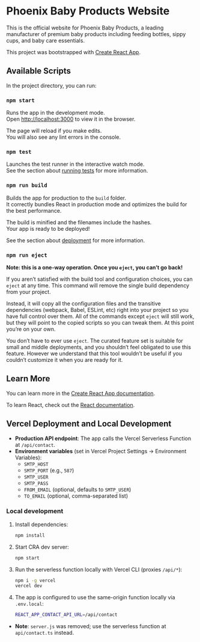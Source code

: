 # Phoenix Baby Products Website

This is the official website for Phoenix Baby Products, a leading manufacturer of premium baby products including feeding bottles, sippy cups, and baby care essentials.

This project was bootstrapped with [Create React App](https://github.com/facebook/create-react-app).

## Available Scripts

In the project directory, you can run:

### `npm start`

Runs the app in the development mode.\
Open [http://localhost:3000](http://localhost:3000) to view it in the browser.

The page will reload if you make edits.\
You will also see any lint errors in the console.

### `npm test`

Launches the test runner in the interactive watch mode.\
See the section about [running tests](https://facebook.github.io/create-react-app/docs/running-tests) for more information.

### `npm run build`

Builds the app for production to the `build` folder.\
It correctly bundles React in production mode and optimizes the build for the best performance.

The build is minified and the filenames include the hashes.\
Your app is ready to be deployed!

See the section about [deployment](https://facebook.github.io/create-react-app/docs/deployment) for more information.

### `npm run eject`

**Note: this is a one-way operation. Once you `eject`, you can’t go back!**

If you aren’t satisfied with the build tool and configuration choices, you can `eject` at any time. This command will remove the single build dependency from your project.

Instead, it will copy all the configuration files and the transitive dependencies (webpack, Babel, ESLint, etc) right into your project so you have full control over them. All of the commands except `eject` will still work, but they will point to the copied scripts so you can tweak them. At this point you’re on your own.

You don’t have to ever use `eject`. The curated feature set is suitable for small and middle deployments, and you shouldn’t feel obligated to use this feature. However we understand that this tool wouldn’t be useful if you couldn’t customize it when you are ready for it.

## Learn More

You can learn more in the [Create React App documentation](https://facebook.github.io/create-react-app/docs/getting-started).

To learn React, check out the [React documentation](https://reactjs.org/).

## Vercel Deployment and Local Development

- **Production API endpoint**: The app calls the Vercel Serverless Function at `/api/contact`.
- **Environment variables** (set in Vercel Project Settings → Environment Variables):
  - `SMTP_HOST`
  - `SMTP_PORT` (e.g., `587`)
  - `SMTP_USER`
  - `SMTP_PASS`
  - `FROM_EMAIL` (optional, defaults to `SMTP_USER`)
  - `TO_EMAIL` (optional, comma-separated list)

### Local development

1) Install dependencies:
   ```bash
   npm install
   ```
2) Start CRA dev server:
   ```bash
   npm start
   ```
3) Run the serverless function locally with Vercel CLI (proxies `/api/*`):
   ```bash
   npm i -g vercel
   vercel dev
   ```
4) The app is configured to use the same-origin function locally via `.env.local`:
   ```bash
   REACT_APP_CONTACT_API_URL=/api/contact
   ```

- **Note**: `server.js` was removed; use the serverless function at `api/contact.ts` instead.
